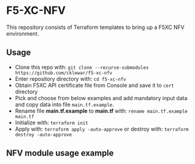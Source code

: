 # F5-XC-NFV
This repository consists of Terraform templates to bring up a F5XC NFV environment.

## Usage

- Clone this repo with: `git clone --recurse-submodules https://github.com/cklewar/f5-xc-nfv`
- Enter repository directory with: `cd f5-xc-nfv`
- Obtain F5XC API certificate file from Console and save it to `cert` directory
- Pick and choose from below examples and add mandatory input data and copy data into file `main.tf.example`.
- Rename file __main.tf.example__ to __main.tf__ with: `rename main.tf.example main.tf`
- Initialize with: `terraform init`
- Apply with: `terraform apply -auto-approve` or destroy with: `terraform destroy -auto-approve`

## NFV module usage example

````hcl

````